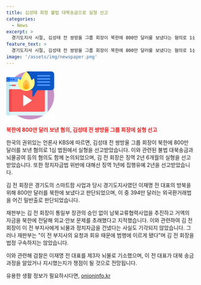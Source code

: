 ```yaml
---
title: 김성태 회장 불법 대북송금으로 실형 선고
categories:
  - News
excerpt: >
  경기도지사 시절, 김성태 전 쌍방울 그룹 회장이 북한에 800만 달러를 보냈다는 혐의로 1심 법원에서 실형을 선고받았다. 김 전 회장은 외국환거래법 위반과 뇌물공여 등 혐의로 징역 2년 6개월의 실형과 집행유예가 내려졌으며, 이화영 전 부지사와의 관련도 언급됐다. 이어 검찰은 이재명 전 대표에 대해 대북송금의 제3자 뇌물 혐의로 기소했으며, 이 전 대표의 관여 여부가 쟁점으로 떠오르고 있다.
feature_text: >
  경기도지사 시절, 김성태 전 쌍방울 그룹 회장이 북한에 800만 달러를 보냈다는 혐의로 1심 법원에서 실형을 선고받았다. 김 전 회장은 외국환거래법 위반과 뇌물공여 등 혐의로 징역 2년 6개월의 실형과 집행유예가 내려졌으며, 이화영 전 부지사와의 관련도 언급됐다. 이어 검찰은 이재명 전 대표에 대해 대북송금의 제3자 뇌물 혐의로 기소했으며, 이 전 대표의 관여 여부가 쟁점으로 떠오르고 있다.
image: '/assets/img/newspaper.png'
---
```


<p><img src="/assets/img/news.png" alt="rentncar 속보" /></p>

<p><b><span style="color: #ee2323;">북한에 800만 달러 보낸 혐의, 김성태 전 쌍방울 그룹 회장에 실형 선고</span></b></p>

<p>한국의 권위있는 언론사 KBS에 따르면, 김성태 전 쌍방울 그룹 회장이 북한에 800만 달러를 보낸 혐의로 1심 법원에서 실형을 선고받았습니다. 이와 관련된 불법 대북송금과 뇌물공여 등의 혐의도 함께 논의되었으며, 김 전 회장은 징역 2년 6개월의 실형을 선고받았습니다. 또한 정치자금법 위반에 대해선 징역 1년에 집행유예 2년을 선고받았습니다.</p>

<p>김 전 회장은 경기도의 스마트팜 사업과 당시 경기도지사였던 이재명 전 대표의 방북을 위해 800만 달러를 북한에 보냈다고 판단되었으며, 이 중 394만 달러는 외국환거래법을 어긴 밀반출로 판단되었습니다.</p>

<p>재판부는 김 전 회장이 통일부 장관의 승인 없이 남북교류협력사업을 추진하고 거액의 자금을 북한에 전달해 외교·안보 문제를 초래했다고 지적했습니다. 이와 관련하여 김 전 회장이 이 전 부지사에게 뇌물과 정치자금을 건넸다는 사실도 기각되지 않았습니다. 그러나 재판부는 "이 전 부지사의 요청과 회유 때문에 범행에 이르게 됐다"며 김 전 회장을 법정 구속하지는 않았습니다.</p>

<p>이와 관련해 검찰은 이재명 전 대표를 제3자 뇌물로 기소했으며, 이 전 대표가 대북 송금 과정을 알았거나 지시했는지가 쟁점이 될 것으로 전망됩니다.</p>
유용한 생활 정보가 필요하시다면, <a href="https://onioninfo.kr" rel="dofollow">onioninfo.kr</a>


